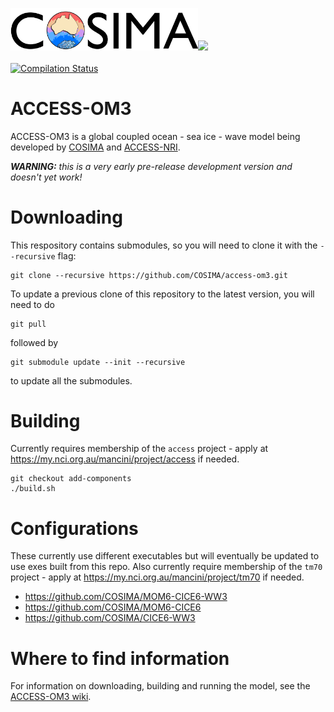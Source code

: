 <img src="https://github.com/COSIMA/logo/blob/master/png/logo_word.png" width="300"/><img src="https://www.access-nri.org.au/wp-content/themes/accessnri/images/logos/access_logo_rgb.svg" width="200"/>
<br/> <br/>
[![Compilation Status](https://github.com/COSIMA/access-om3/actions/workflows/compilation.yml/badge.svg)](https://github.com/COSIMA/access-om3/actions/workflows/compilation.yml)

# ACCESS-OM3

ACCESS-OM3 is a global coupled ocean - sea ice - wave model being developed by [COSIMA](http://www.cosima.org.au) and [ACCESS-NRI](https://www.access-nri.org.au/). 

<i><b>WARNING:</b> this is a very early pre-release development version and doesn't yet work!</i>

# Downloading

This respository contains submodules, so you will need to clone it with the `--recursive` flag:
```
git clone --recursive https://github.com/COSIMA/access-om3.git
```

To update a previous clone of this repository to the latest version, you will need to do 
```
git pull
```
followed by
```
git submodule update --init --recursive
```
to update all the submodules.

# Building

Currently requires membership of the `access` project - apply at https://my.nci.org.au/mancini/project/access if needed.

```
git checkout add-components
./build.sh
```

# Configurations

These currently use different executables but will eventually be updated to use exes built from this repo.
Also currently require membership of the `tm70` project - apply at https://my.nci.org.au/mancini/project/tm70 if needed.

- https://github.com/COSIMA/MOM6-CICE6-WW3
- https://github.com/COSIMA/MOM6-CICE6
- https://github.com/COSIMA/CICE6-WW3

# Where to find information

For information on downloading, building and running the model, see the [ACCESS-OM3 wiki](https://github.com/COSIMA/access-om3/wiki).
